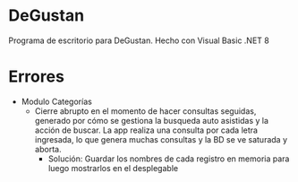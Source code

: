 # DeGustan
Programa de escritorio para DeGustan.
Hecho con Visual Basic .NET 8


# Errores
- Modulo Categorías
  - Cierre abrupto en el momento de hacer consultas seguidas, generado por cómo se gestiona la busqueda auto asistidas y la acción de buscar. La app realiza una consulta por cada letra ingresada, lo que genera muchas consultas y la BD se ve saturada y aborta.
    - Solución: Guardar los nombres de cada registro en memoria para luego mostrarlos en el desplegable

